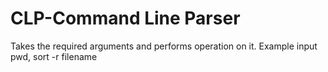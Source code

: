 # CLP-Command Line Parser
Takes the required arguments and performs operation on it.
Example input
pwd, 
sort -r filename

